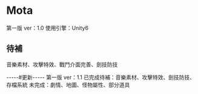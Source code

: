 # Mota
第一版 ver：1.0
使用引擎：Unity6
## 待補
音樂素材、攻擊特效、戰鬥介面完善、劍技防技

-----#更新-----
第一版 ver：1.1
已完成待補：音樂素材、攻擊特效、劍技防技、存檔系統
未完成：劇情、地圖、怪物屬性、部分道具

